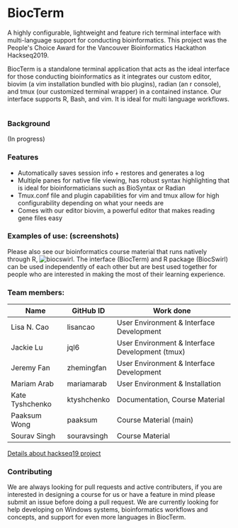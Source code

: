 # BiocTerm

A highly configurable, lightweight and feature rich terminal interface with multi-language support for conducting bioinformatics. This project was the People's Choice Award for the Vancouver Bioinformatics Hackathon Hackseq2019.

BiocTerm is a standalone terminal application that acts as the ideal interface for those conducting bioinformatics as it integrates our custom editor, biovim (a vim installation bundled with bio plugins), radian (an r console), and tmux (our customized terminal wrapper) in a contained instance. Our interface supports R, Bash, and vim. It is ideal for multi language workflows.

<img scr="https://cdn.discordapp.com/attachments/658422882312912928/658472806153060352/unknown.png">

### Background

(In progress) 

### Features

- Automatically saves session info + restores and generates a log 
- Multiple panes for native file viewing, has robust syntax highlighting that is ideal for bioinformaticians such as BioSyntax or Radian
- Tmux.conf file and plugin capabilities for vim and tmux allow for high configurability depending on what your needs are 
- Comes with our editor biovim, a powerful editor that makes reading gene files easy

### Examples of use: (screenshots) 


Please also see our bioinformatics course material that runs natively through R, ![biocswirl](https://github.com/biocswirl-dev-team/BiocSwirl). The interface (BiocTerm) and R package (BiocSwirl) can be used independently of each other but are best used together for people who are interested in making the most of their learning experience.


### Team members:

| Name | GitHub ID | Work done |
| ---- | --------- | --------- |
| Lisa N. Cao | lisancao | User Environment & Interface Development |
| Jackie Lu | jql6 | User Environment & Interface Development (tmux) |
| Jeremy Fan | zhemingfan | User Environment & Interface Development |
| Mariam Arab | mariamarab | User Environment & Installation |
| Kate Tyshchenko | ktyshchenko | Documentation, Course Material |
| Paaksum Wong | paaksum | Course Material (main) |
| Sourav Singh | souravsingh | Course Material |   

[Details about hackseq19 project](biocswirl_dev/hackseq_plan)


### Contributing

We are always looking for pull requests and active contributers, if you are interested in designing a course for us or have a feature in mind please submit an issue before doing a pull request. We are currently looking for help developing on Windows systems, bioinformatics workflows and concepts, and support for even more languages in BiocTerm. 
